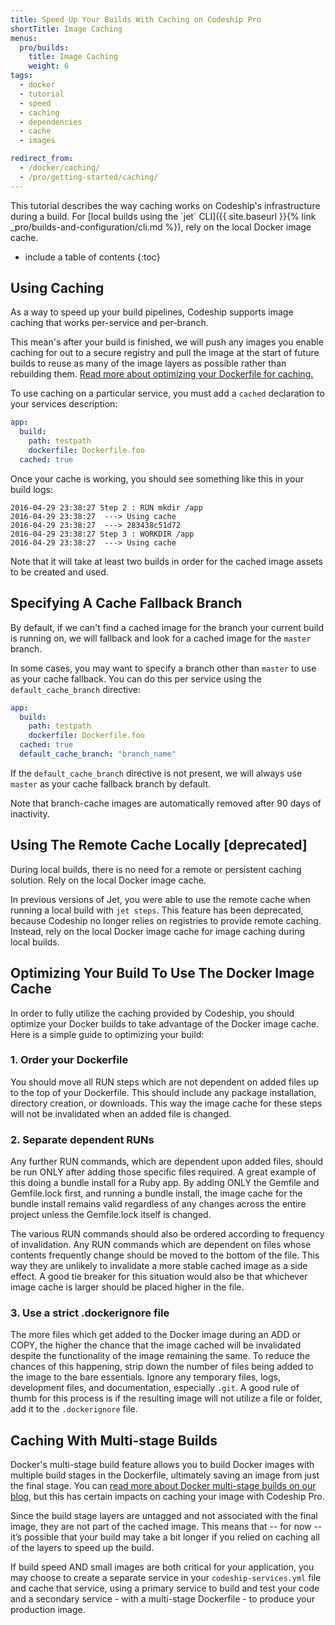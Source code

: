 ```yaml
---
title: Speed Up Your Builds With Caching on Codeship Pro
shortTitle: Image Caching
menus:
  pro/builds:
    title: Image Caching
    weight: 6
tags:
  - docker
  - tutorial
  - speed
  - caching
  - dependencies
  - cache
  - images

redirect_from:
  - /docker/caching/
  - /pro/getting-started/caching/
---
```


<div class="info-block">
This tutorial describes the way caching works on Codeship's infrastructure during a build. For [local builds using the `jet` CLI]({{ site.baseurl }}{% link _pro/builds-and-configuration/cli.md %}), rely on the local Docker image cache.
</div>

* include a table of contents
{:toc}

## Using Caching

As a way to speed up your build pipelines, Codeship supports image caching that works per-service and per-branch.

This mean's after your build is finished, we will push any images you enable caching for out to a secure registry and pull the image at the start of future builds to reuse as many of the image layers as possible rather than rebuilding them. [Read more about optimizing your Dockerfile for caching.](#optimizing-your-build-to-use-the-docker-image-cache)

To use caching on a particular service, you must add a `cached` declaration to your services description:

```yml
app:
  build:
    path: testpath
    dockerfile: Dockerfile.foo
  cached: true
```

Once your cache is working, you should see something like this in your build logs:

```
2016-04-29 23:38:27 Step 2 : RUN mkdir /app
2016-04-29 23:38:27  ---> Using cache
2016-04-29 23:38:27  ---> 283438c51d72
2016-04-29 23:38:27 Step 3 : WORKDIR /app
2016-04-29 23:38:27  ---> Using cache
```

Note that it will take at least two builds in order for the cached image assets to be created and used.

## Specifying A Cache Fallback Branch

By default, if we can't find a cached image for the branch your current build is running on, we will fallback and look for a cached image for the `master` branch.

In some cases, you may want to specify a branch other than `master` to use as your cache fallback. You can do this per service using the `default_cache_branch` directive:

```yml
app:
  build:
    path: testpath
    dockerfile: Dockerfile.foo
  cached: true
  default_cache_branch: "branch_name"
```

If the `default_cache_branch` directive is not present, we will always use `master` as your cache fallback branch by default.

Note that branch-cache images are automatically removed after 90 days of inactivity.

## Using The Remote Cache Locally [deprecated]

During local builds, there is no need for a remote or persistent caching solution. Rely on the local Docker image cache.

In previous versions of Jet, you were able to use the remote cache when running a local build with `jet steps`. This feature has been deprecated, because Codeship no longer relies on registries to provide remote caching. Instead, rely on the local Docker image cache for image caching during local builds.

## Optimizing Your Build To Use The Docker Image Cache

In order to fully utilize the caching provided by Codeship, you should optimize your Docker builds to take advantage of the Docker image cache. Here is a simple guide to optimizing your build:

### 1. Order your Dockerfile

You should move all RUN steps which are not dependent on added files up to the top of your Dockerfile. This should include any package installation, directory creation, or downloads. This way the image cache for these steps will not be invalidated when an added file is changed.

### 2. Separate dependent RUNs

Any further RUN commands, which are dependent upon added files, should be run ONLY after adding those specific files required. A great example of this doing a bundle install for a Ruby app. By adding ONLY the Gemfile and Gemfile.lock first, and running a bundle install, the image cache for the bundle install remains valid regardless of any changes across the entire project unless the Gemfile.lock itself is changed.

The various RUN commands should also be ordered according to frequency of invalidation. Any RUN commands which are dependent on files whose contents frequently change should be moved to the bottom of the file. This way they are unlikely to invalidate a more stable cached image as a side effect. A good tie breaker for this situation would also be that whichever image cache is larger should be placed higher in the file.

### 3. Use a strict .dockerignore file

The more files which get added to the Docker image during an ADD or COPY, the higher the chance that the image cached will be invalidated despite the functionality of the image remaining the same. To reduce the chances of this happening, strip down the number of files being added to the image to the bare essentials. Ignore any temporary files, logs, development files, and documentation, especially `.git`. A good rule of thumb for this process is if the resulting image will not utilize a file or folder, add it to the `.dockerignore` file.

## Caching With Multi-stage Builds

Docker's multi-stage build feature allows you to build Docker images with multiple build stages in the Dockerfile, ultimately saving an image from just the final stage. You can [read more about Docker multi-stage builds on our blog](https://blog.codeship.com/docker-17-05-on-codeship-pro/), but this has certain impacts on caching your image with Codeship Pro.

Since the build stage layers are untagged and not associated with the final image, they are not part of the cached image. This means that -- for now -- it’s possible that your build may take a bit longer if you relied on caching all of the layers to speed up the build.

If build speed AND small images are both critical for your application, you may choose to create a separate service in your `codeship-services.yml` file and cache that service, using a primary service to build and test your code and a secondary service - with a multi-stage Dockerfile - to produce your production image.
